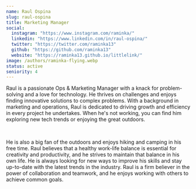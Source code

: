 ```yaml
---
name: Raul Ospina
slug: raul-ospina
title: Marketing Manager
social:
  instagram: "https://www.instagram.com/raminka/"
  linkedin: "https://www.linkedin.com/in/raul-ospina/"
  twitter: "https://twitter.com/raminka13"
  github: "https://github.com/raminka13"
  website: "https://raminka13.github.io/littlelink/"
image: /authors/raminka-flying.webp
status: active
seniority: 4
---
```


Raul is a passionate Ops & Marketing Manager with a knack for problem-solving and a love for technology. He thrives on challenges and enjoys finding innovative solutions to complex problems. With a background in marketing and operations, Raul is dedicated to driving growth and efficiency in every project he undertakes. When he's not working, you can find him exploring new tech trends or enjoying the great outdoors.

<br>

He is also a big fan of the outdoors and enjoys hiking and camping in his free time. Raul believes that a healthy work-life balance is essential for creativity and productivity, and he strives to maintain that balance in his own life.
He is always looking for new ways to improve his skills and stay up-to-date with the latest trends in the industry. Raul is a firm believer in the power of collaboration and teamwork, and he enjoys working with others to achieve common goals.
